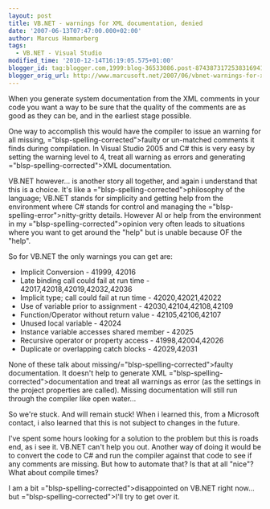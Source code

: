 ```yaml
---
layout: post
title: VB.NET - warnings for XML documentation, denied
date: '2007-06-13T07:47:00.000+02:00'
author: Marcus Hammarberg
tags:
  - VB.NET - Visual Studio
modified_time: '2010-12-14T16:19:05.575+01:00'
blogger_id: tag:blogger.com,1999:blog-36533086.post-8743873172538316941
blogger_orig_url: http://www.marcusoft.net/2007/06/vbnet-warnings-for-xml-documentation.html
---
```


When you generate system documentation from the XML comments in your
code you want a way to be sure that the quality of the comments are as
good as they can be, and in the earliest stage possible.

One way to accomplish this would have the compiler to issue an warning
for all missing, <span>="blsp-spelling-corrected">faulty</span> or <span
id="SPELLING_ERROR_1" class="blsp-spelling-error">un</span>-matched
comments it finds during compilation. In Visual Studio 2005 and C# this
is very easy by setting the warning level to 4, treat all warning as
errors and generating <span>="blsp-spelling-corrected">XML</span> documentation.

VB.NET however... is another story all together, and again i understand
that this is a choice. It's like a <span>="blsp-spelling-corrected">philosophy</span> of the <span
id="SPELLING_ERROR_4" class="blsp-spelling-corrected">language</span>;
VB.NET stands for simplicity and getting help from the environment where
C# stands for control and managing the <span>="blsp-spelling-error">nitty</span>-gritty details. However AI or
help from the environment in my <span>="blsp-spelling-corrected">opinion</span> very often leads to
situations where you want to get around the "help" but is unable because
OF the "help".

So for VB.NET the only warnings you can get are:

-   Implicit Conversion - 41999, 42016
-   Late binding call could fail at run time -
    42017,42018,42019,42032,42036
-   Implicit type; call could fail at run time - 42020,42021,42022
-   Use of variable prior to assignment - 42030,42104,42108,42109
-   Function/Operator without return value - 42105,42106,42107
-   Unused local variable - 42024
-   Instance variable accesses shared member - 42025
-   Recursive operator or property access - 41998,42004,42026
-   Duplicate or overlapping catch blocks - 42029,42031

None of these talk about missing/<span>="blsp-spelling-corrected">faulty</span> documentation. It doesn't
help to generate XML <span>="blsp-spelling-corrected">documentation</span> and treat all
warnings as error (as the settings in the project properties are
called). Missing documentation will still run through the compiler like
open water...

So we're stuck. And will remain stuck! When i learned this, from a
Microsoft contact, i also learned that this is not subject to changes in
the future.

I've spent some hours looking for a solution to the problem but this is
roads end, as i see it. VB.NET can't help you out. Another way of doing
it would be to convert the code to C# and run the compiler against that
code to see if any comments are missing. But how to automate that? Is
that at all "nice"? What about compile times?

I am a bit <span>="blsp-spelling-corrected">disappointed</span> on VB.NET right
now... but <span>="blsp-spelling-corrected">I'll</span> try to get over it.
